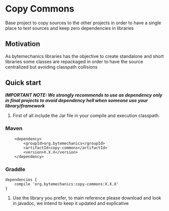 # Copy Commons
Base project to copy sources to the other projects in order to have a single place to test sources and keep zero dependencies in libraries

## Motivation
As bytemechanics libraries has the objective to create standalone and short libraries some classes are repackaged in order to have the source centralized but avoiding classpath collisions

## Quick start
_**IMPORTANT NOTE: We strongly recommends to use as dependency only in final projects to avoid dependency hell when someone use your library/framework**_
1. First of all include the Jar file in your compile and execution classpath.
### Maven
```Maven
	<dependency>
		<groupId>org.bytemechanics</groupId>
		<artifactId>copy-commons</artifactId>
		<version>X.X.X</version>
	</dependency>
```
### Graddle
```Gradle
dependencies {
    compile 'org.bytemechanics:copy-commons:X.X.X'
}
```
1. Use the library you prefer, to main reference please download and look in javadoc, we intend to keep it updated and explicative


